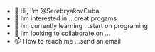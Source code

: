 - 👋 Hi, I’m @SerebryakovCuba
- 👀 I’m interested in ...creat progams
- 🌱 I’m currently learning ...start on programing
- 💞️ I’m looking to collaborate on ...
- 📫 How to reach me ...send an email

<!---
SerebryakovCuba/SerebryakovCuba is a ✨ special ✨ repository because its `README.md` (this file) appears on your GitHub profile.
You can click the Preview link to take a look at your changes.
--->
